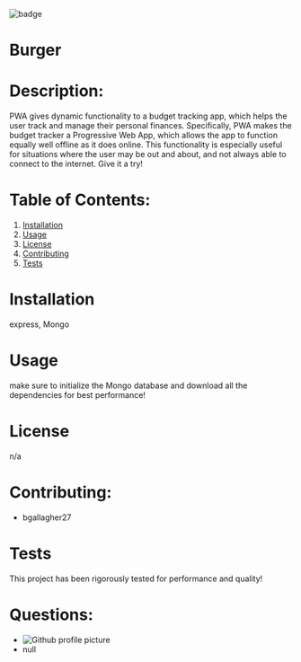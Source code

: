 ![badge](https://img.shields.io/static/v1?label=Created-By&message=ProgressiveWebApps&color=blue)
# Burger

# Description:
PWA gives dynamic functionality to a budget tracking app, which helps the user track and manage their personal finances. Specifically, PWA makes the budget tracker a Progressive Web App, which allows the app to function equally well offline as it does online. This functionality is especially useful for situations where the user may be out and about, and not always able to connect to the internet. Give it a try!

# Table of Contents:
1. [Installation](link)
1. [Usage](link)
1. [License](link)
1. [Contributing](link)
1. [Tests](link)

# Installation
express, Mongo

# Usage
make sure to initialize the Mongo database and download all the dependencies for best performance!

# License
n/a

# Contributing:
* bgallagher27

# Tests
This project has been rigorously tested for performance and quality!

# Questions: 
* ![Github profile picture](https://avatars3.githubusercontent.com/u/58610224?v=4)
* null